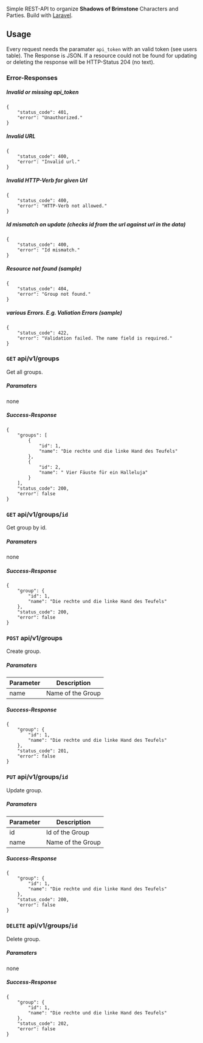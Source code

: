 Simple REST-API to organize **Shadows of Brimstone** Characters and Parties. Build with [Laravel](https://github.com/laravel/laravel).

## Usage
Every request needs the paramater `api_token` with an valid token (see users table). The Response is JSON. If a resource could not be found for updating or deleting the response will be HTTP-Status 204 (no text).

### Error-Responses

##### Invalid or missing api_token
```
{
    "status_code": 401,
    "error": "Unauthorized."
}
```
##### Invalid URL
```
{
    "status_code": 400,
    "error": "Invalid url."
}
```
##### Invalid HTTP-Verb for given Url
```
{
    "status_code": 400,
    "error": "HTTP-Verb not allowed."
}
```
##### Id mismatch on update (checks id from the url against url in the data)
```
{
    "status_code": 400,
    "error": "Id mismatch."
}
```
##### Resource not found (sample)
```
{
    "status_code": 404,
    "error": "Group not found."
}
```
##### various Errors. E.g. Valiation Errors (sample)
```
{
    "status_code": 422,
    "error": "Validation failed. The name field is required."
}
```

### `GET` api/v1/groups
Get all groups.

##### Paramaters
none
##### Success-Response
```
{
    "groups": [
        {
            "id": 1,
            "name": "Die rechte und die linke Hand des Teufels"
        },
        {
            "id": 2,
            "name": " Vier Fäuste für ein Halleluja"
        }
    ],
    "status_code": 200,
    "error": false
}
```

### `GET` api/v1/groups/`id`
Get group by id.

##### Paramaters
none
##### Success-Response
```
{
    "group": {
        "id": 1,
        "name": "Die rechte und die linke Hand des Teufels"
    },
    "status_code": 200,
    "error": false
}
```

### `POST` api/v1/groups
Create group.

##### Paramaters
Parameter | Description
--------- | -----------
name      | Name of the Group
##### Success-Response
```
{
    "group": {
        "id": 1,
        "name": "Die rechte und die linke Hand des Teufels"
    },
    "status_code": 201,
    "error": false
}
```

### `PUT` api/v1/groups/`id`
Update group.

##### Paramaters
Parameter | Description
--------- | -----------
id        | Id of the Group
name      | Name of the Group
##### Success-Response
```
{
    "group": {
        "id": 1,
        "name": "Die rechte und die linke Hand des Teufels"
    },
    "status_code": 200,
    "error": false
}
```

### `DELETE` api/v1/groups/`id`
Delete group.

##### Paramaters
none
##### Success-Response
```
{
    "group": {
        "id": 1,
        "name": "Die rechte und die linke Hand des Teufels"
    },
    "status_code": 202,
    "error": false
}
```
